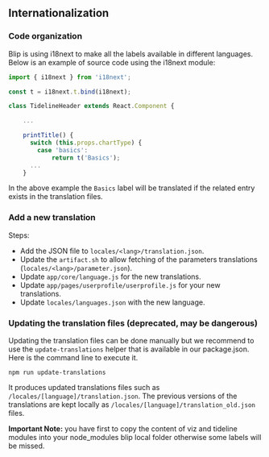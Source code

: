 ## Internationalization

### Code organization

Blip is using i18next to make all the labels available in different languages. Below is an example of source code using the i18next module:

```js
import { i18next } from 'i18next';

const t = i18next.t.bind(i18next);

class TidelineHeader extends React.Component {

    ...

    printTitle() {
      switch (this.props.chartType) {
        case 'basics':
            return t('Basics');
      ... 
    }

```
In the above example the `Basics` label will be translated if the related entry exists in the translation files.

### Add a new translation

Steps:
- Add the JSON file to `locales/<lang>/translation.json`.
- Update the `artifact.sh` to allow fetching of the parameters translations (`locales/<lang>/parameter.json`).
- Update `app/core/language.js` for the new translations.
- Update `app/pages/userprofile/userprofile.js` for your new translations.
- Update `locales/languages.json` with the new language.

### Updating the translation files (deprecated, may be dangerous)

Updating the translation files can be done manually but we recommend to use the `update-translations` helper that is available in our package.json. Here is the command line to execute it. 

```
npm run update-translations
```

It produces updated translations files such as `/locales/[language]/translation.json`. The previous versions of the translations are kept locally as `/locales/[language]/translation_old.json` files.

__Important Note:__ you have first to copy the content of viz and tideline modules into your node_modules blip local folder otherwise some labels will be missed. 
